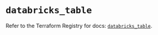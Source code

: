 # `databricks_table`

Refer to the Terraform Registry for docs: [`databricks_table`](https://registry.terraform.io/providers/databricks/databricks/1.45.0/docs/resources/table).
